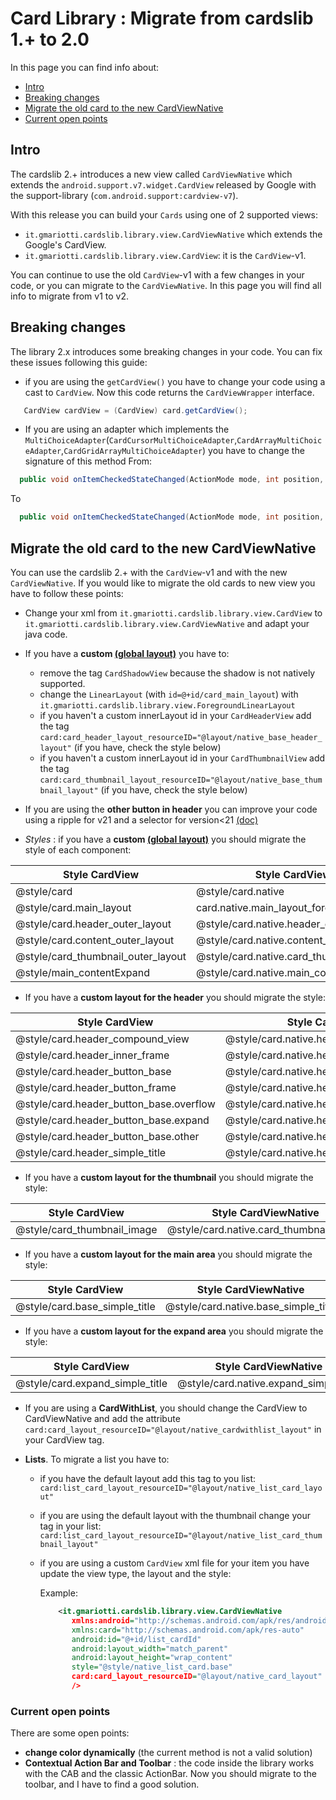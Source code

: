 # Card Library : Migrate from cardslib 1.+ to 2.0

In this page you can find info about:

* [Intro](#intro)
* [Breaking changes](#breaking-changes)
* [Migrate the old card to the new CardViewNative](#migrate-the-old-card-to-the-new-cardviewnative)
* [Current open points](#current-open-points)

## Intro

The cardslib 2.+ introduces a new view called `CardViewNative` which extends the `android.support.v7.widget.CardView` released by Google with the support-library
 (`com.android.support:cardview-v7`). 

With this release you can build your `Cards` using one of 2 supported views:
* `it.gmariotti.cardslib.library.view.CardViewNative` which extends the Google's CardView.
* `it.gmariotti.cardslib.library.view.CardView`: it is the `CardView`-v1. 


You can continue to use the old `CardView`-v1 with a few changes in your code, or you can migrate to the `CardViewNative`.
In this page you will find all info to migrate from v1 to v2.


## Breaking changes

The library 2.x introduces some breaking changes in your code. You can fix these issues following this guide:

* if you are using the `getCardView()` you have to change your code using a cast to `CardView`. Now this code returns the `CardViewWrapper` interface.
``` java
   CardView cardView = (CardView) card.getCardView();
``` 

* If you are using an adapter which implements the `MultiChoiceAdapter`(`CardCursorMultiChoiceAdapter`,`CardArrayMultiChoiceAdapter`,`CardGridArrayMultiChoiceAdapter`) you have to change the signature of this method
From:
``` java
  public void onItemCheckedStateChanged(ActionMode mode, int position, long id, boolean checked, CardView cardView, Card card)
```
To
```java
  public void onItemCheckedStateChanged(ActionMode mode, int position, long id, boolean checked, CardViewWrapper cardView, Card card) {
```


## Migrate the old card to the new CardViewNative

You can use the cardslib 2.+ with the `CardView`-v1 and with the new `CardViewNative`.
If you would like to migrate the old cards to new view you have to follow these points:

* Change your xml from `it.gmariotti.cardslib.library.view.CardView` to `it.gmariotti.cardslib.library.view.CardViewNative` and adapt your java code.

* If you have a **custom [(global layout)](/doc/OVERVIEW.md)** you have to:
  - remove the tag `CardShadowView` because the shadow is not natively supported.
  - change the `LinearLayout` (with `id=@+id/card_main_layout`) with `it.gmariotti.cardslib.library.view.ForegroundLinearLayout`
  - if you haven't a custom innerLayout id in your `CardHeaderView` add the tag `card:card_header_layout_resourceID="@layout/native_base_header_layout"` (if you have, check the style below) 
  - if you haven't a custom innerLayout id in your `CardThumbnailView` add the tag `card:card_thumbnail_layout_resourceID="@layout/native_base_thumbnail_layout"` (if you have, check the style below) 
    
* If you are using the **other button in header** you can improve your code using a ripple for v21 and a selector for version<21 [(doc)](/doc/HEADER.md#standard-header-with-custom-button)

* *Styles* : if you have a **custom [(global layout)](/doc/OVERVIEW.md)** you should migrate the style of each component:

| Style CardView                          | Style CardViewNative                           | 
| --------------------------------------- |------------------------------------------------| 
| @style/card                             | @style/card.native                             | 
| @style/card.main_layout                 | card.native.main_layout_foreground             |
| @style/card.header_outer_layout         | @style/card.native.header_outer_layout         |
| @style/card.content_outer_layout        | @style/card.native.content_outer_layout        |
| @style/card_thumbnail_outer_layout      | @style/card.native.card_thumbnail_outer_layout |
| @style/main_contentExpand               | @style/card.native.main_contentExpand          |

* If you have a **custom layout for the header** you should migrate the style:
 
| Style CardView                          | Style CardViewNative                           | 
| --------------------------------------- |------------------------------------------------|
| @style/card.header_compound_view        | @style/card.native.header_compound_view        |
| @style/card.header_inner_frame          | @style/card.native.header_inner_frame          |
| @style/card.header_button_base          | @style/card.native.header_button_base          |
| @style/card.header_button_frame         | @style/card.native.header_button_frame         |
| @style/card.header_button_base.overflow | @style/card.native.header_button_base.overflow |
| @style/card.header_button_base.expand   | @style/card.native.header_button_base.expand   |
| @style/card.header_button_base.other    | @style/card.native.header_button_base.other    |
| @style/card.header_simple_title         | @style/card.native.header_simple_title         |

* If you have a **custom layout for the thumbnail** you should migrate the style:

| Style CardView                          | Style CardViewNative                           | 
| --------------------------------------- |------------------------------------------------|
| @style/card_thumbnail_image             | @style/card.native.card_thumbnail_image        |

* If you have a **custom layout for the main area** you should migrate the style:

| Style CardView                          | Style CardViewNative                           | 
| --------------------------------------- |------------------------------------------------|
| @style/card.base_simple_title           | @style/card.native.base_simple_title           |

* If you have a **custom layout for the expand area** you should migrate the style:

| Style CardView                          | Style CardViewNative                           | 
| --------------------------------------- |------------------------------------------------|
| @style/card.expand_simple_title         | @style/card.native.expand_simple_title         |

* If you are using a **CardWithList**, you should change the CardView to CardViewNative and add the attribute 
  `card:card_layout_resourceID="@layout/native_cardwithlist_layout"` in your CardView tag.

* **Lists**. To migrate a list you have to:
   - if you have the default layout add this tag to you list: `card:list_card_layout_resourceID="@layout/native_list_card_layout"`
   - if you are using the default layout with the thumbnail change your tag in your list: `card:list_card_layout_resourceID="@layout/native_list_card_thumbnail_layout"`
   - if you are using a custom `CardView` xml file for your item you have update the view type, the layout and the style:
     
     Example:
     ```xml
         <it.gmariotti.cardslib.library.view.CardViewNative           //change the tag with the new CardViewNative
            xmlns:android="http://schemas.android.com/apk/res/android"
            xmlns:card="http://schemas.android.com/apk/res-auto"
            android:id="@+id/list_cardId"
            android:layout_width="match_parent"
            android:layout_height="wrap_content"
            style="@style/native_list_card.base"                       //use the native style
            card:card_layout_resourceID="@layout/native_card_layout"   //use the native layout or native_card_thumbnail_layout or YOUR LAYOUR
            />  
     ```
     
     
### Current open points     

There are some open points:

- **change color dynamically** (the current method is not a valid solution)
- **Contextual Action Bar and Toolbar** : the code inside the library works with the CAB and the classic ActionBar.
  Now you should migrate to the toolbar, and I have to find a good solution.



